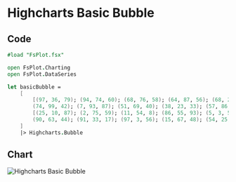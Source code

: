 Highcharts Basic Bubble
=======================

Code
----

```fsharp
#load "FsPlot.fsx"

open FsPlot.Charting
open FsPlot.DataSeries

let basicBubble =
    [
        [(97, 36, 79); (94, 74, 60); (68, 76, 58); (64, 87, 56); (68, 27, 73);
        (74, 99, 42); (7, 93, 87); (51, 69, 40); (38, 23, 33); (57, 86, 31)]
        [(25, 10, 87); (2, 75, 59); (11, 54, 8); (86, 55, 93); (5, 3, 58);
        (90, 63, 44); (91, 33, 17); (97, 3, 56); (15, 67, 48); (54, 25, 81)]
    ]
    |> Highcharts.Bubble
```
Chart
-----

![Highcharts Basic Bubble](https://raw.github.com/TahaHachana/FsPlot/master/screenshots/HighchartsBasicBubble.PNG)